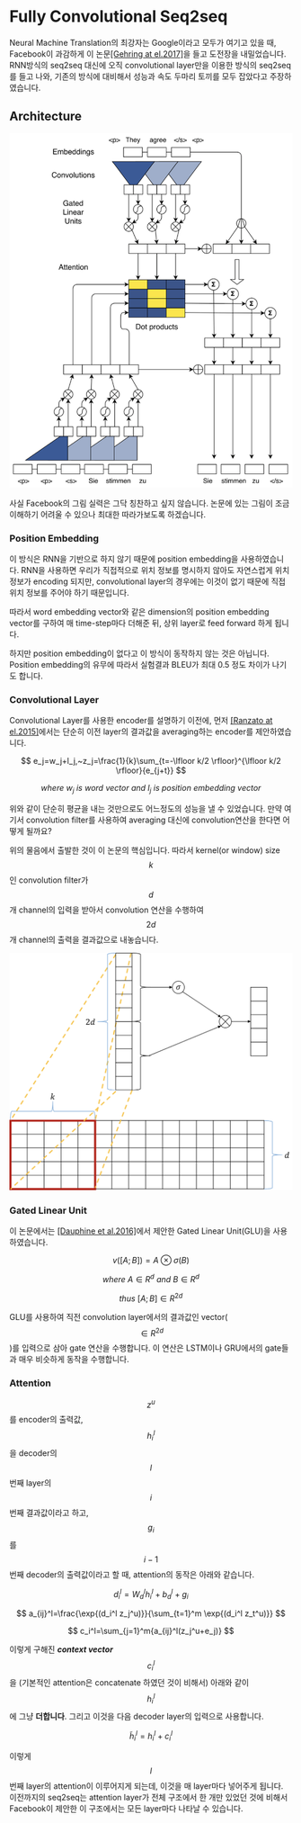 # Fully Convolutional Seq2seq

Neural Machine Translation의 최강자는 Google이라고 모두가 여기고 있을 때, Facebook이 과감하게 이 논문[\[Gehring at el.2017\]](https://arxiv.org/pdf/1705.03122.pdf)을 들고 도전장을 내밀었습니다. RNN방식의 seq2seq 대신에 오직 convolutional layer만을 이용한 방식의 seq2seq를 들고 나와, 기존의 방식에 대비해서 성능과 속도 두마리 토끼를 모두 잡았다고 주장하였습니다.

## Architecture

![](/assets/nmt-fconv-overview.png)

사실 Facebook의 그림 실력은 그닥 칭찬하고 싶지 않습니다. 논문에 있는 그림이 조금 이해하기 어려울 수 있으나 최대한 따라가보도록 하겠습니다.

### Position Embedding

이 방식은 RNN을 기반으로 하지 않기 때문에 position embedding을 사용하였습니다. RNN을 사용하면 우리가 직접적으로 위치 정보를 명시하지 않아도 자연스럽게 위치정보가 encoding 되지만, convolutional layer의 경우에는 이것이 없기 때문에 직접 위치 정보를 주어야 하기 때문입니다.

따라서 word embedding vector와 같은 dimension의 position embedding vector를 구하여 매 time-step마다 더해준 뒤, 상위 layer로 feed forward 하게 됩니다.

하지만 position embedding이 없다고 이 방식이 동작하지 않는 것은 아닙니다. Position embedding의 유무에 따라서 실험결과 BLEU가 최대 0.5 정도 차이가 나기도 합니다.

### Convolutional Layer

Convolutional Layer를 사용한 encoder를 설명하기 이전에, 먼저 [\[Ranzato at el.2015\]](https://arxiv.org/pdf/1511.06732.pdf)에서는 단순히 이전 layer의 결과값을 averaging하는 encoder를 제안하였습니다.


$$
e_j=w_j+l_j,~z_j=\frac{1}{k}\sum_{t=-\lfloor k/2 \rfloor}^{\lfloor k/2 \rfloor}{e_{j+t}}
$$



$$
where~w_j~is~word~vector~and~l_j~is~position~embedding~vector
$$


위와 같이 단순히 평균을 내는 것만으로도 어느정도의 성능을 낼 수 있었습니다. 만약 여기서 convolution filter를 사용하여 averaging 대신에 convolution연산을 한다면 어떻게 될까요?

위의 물음에서 출발한 것이 이 논문의 핵심입니다. 따라서 kernel\(or window\) size $$ k $$인 convolution filter가 $$ d $$개 channel의 입력을 받아서 convolution 연산을 수행하여 $$ 2d $$개 channel의 출력을 결과값으로 내놓습니다.

![](/assets/nmt-fconv-2.png)

### Gated Linear Unit

이 논문에서는 [\[Dauphine et al.2016\]](https://arxiv.org/pdf/1612.08083.pdf)에서 제안한 Gated Linear Unit\(GLU\)을 사용하였습니다.


$$
v([A;B])=A \otimes \sigma(B)
$$



$$
where~A \in R^{d}~and~B \in R^{d}
$$



$$
thus~[A;B] \in R^{2d}
$$


GLU를 사용하여 직전 convolution layer에서의 결과값인 vector\($$ \in R^{2d} $$\)를 입력으로 삼아 gate 연산을 수행합니다. 이 연산은 LSTM이나 GRU에서의 gate들과 매우 비슷하게 동작을 수행합니다.

### Attention

$$ z^u $$를 encoder의 출력값, $$ h_i^l $$을 decoder의 $$ l $$번째 layer의 $$ i $$번째 결과값이라고 하고, $$ g_i $$를 $$ i-1 $$번째 decoder의 출력값이라고 할 때, attention의 동작은 아래와 같습니다.
 
$$
d_i^l=W_d^l h_i^l+b_d^l+g_i
$$

$$
a_{ij}^l=\frac{\exp{(d_i^l z_j^u)}}{\sum_{t=1}^m \exp{(d_i^l z_t^u)}}
$$

$$
c_i^l=\sum_{j=1}^m{a_{ij}^l(z_j^u+e_j)}
$$

이렇게 구해진 ***context vector*** $$ c_i^l $$을 (기본적인 attention은 concatenate 하였던 것이 비해서) 아래와 같이 $$ h_i^l $$에 그냥 **더합니다**. 그리고 이것을 다음 decoder layer의 입력으로 사용합니다.

$$
\tilde{h}_i^l=h_i^l+c_i^l
$$

이렇게 $$ l $$번째 layer의 attention이 이루어지게 되는데, 이것을 매 layer마다 넣어주게 됩니다. 이전까지의 seq2seq는 attention layer가 전체 구조에서 한 개만 있었던 것에 비해서 Facebook이 제안한 이 구조에서는 모든 layer마다 나타날 수 있습니다.